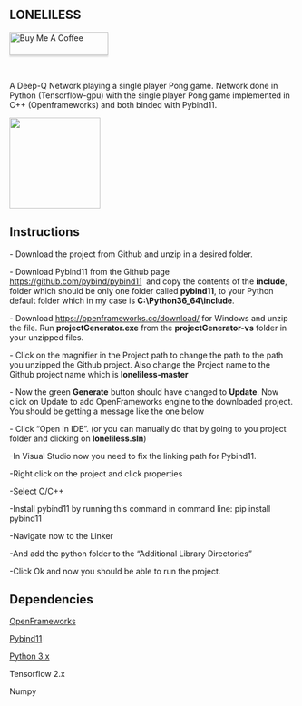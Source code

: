 <h2>LONELILESS</h2>
<a href="https://www.buymeacoffee.com/banterless" target="_blank"><img src="https://www.buymeacoffee.com/assets/img/custom_images/orange_img.png" alt="Buy Me A Coffee" style="height: 41px !important;width: 174px !important;box-shadow: 0px 3px 2px 0px rgba(190, 190, 190, 0.5) !important;-webkit-box-shadow: 0px 3px 2px 0px rgba(190, 190, 190, 0.5) !important;" ></a>
<p>&nbsp;</p>
<p id="yui_3_17_2_1_1569711346218_14531" class="">A Deep-Q Network playing a single player Pong game. Network done in Python (Tensorflow-gpu) with the single player Pong game implemented in C++ (Openframeworks) and both binded with Pybind11.</p>
<p class=""><img src="https://static1.squarespace.com/static/5d8c1173d980a856238b719f/t/5d8d36e5b01e692e31e2e6d0/1569535752308/Hnet-image+%281%29.gif?format=300w" alt="" width="160" height="160" /></p>
<h2>Instructions</h2>
<p>- Download the project from Github and unzip in a desired folder.&nbsp;</p>
<p>- Download Pybind11 from the Github page <a href="https://github.com/pybind/pybind11">https://github.com/pybind/pybind11</a> &nbsp;and copy the contents of the <strong>include</strong>, folder which should be only one folder called <strong>pybind11</strong>, to your Python default folder which in my case is <strong>C:\Python36_64\include</strong>.</p>
<p>- Download <a href="https://openframeworks.cc/download/">https://openframeworks.cc/download/</a> for Windows and unzip the file. Run <strong>projectGenerator.exe</strong> from the <strong>projectGenerator-vs</strong> folder in your unzipped files.</p>
<p>- Click on the magnifier in the Project path to change the path to the path you unzipped the Github project. Also change the Project name to the Github project name which is <strong>loneliless-master</strong></p>
<p>- Now the green <strong>Generate</strong> button should have changed to <strong>Update</strong>. Now click on Update to add OpenFrameworks engine to the downloaded project. You should be getting a message like the one below</p>
<p>- Click &ldquo;Open in IDE&rdquo;. (or you can manually do that by going to you project folder and clicking on <strong>loneliless.sln</strong>)</p>
<p>-In Visual Studio now you need to fix the linking path for Pybind11.</p>
<p>-Right click on the project and click properties</p>
<p>-Select C/C++</p>
<p>-Install pybind11 by running this command in command line: pip install pybind11 </p>
<p>-Navigate now to the Linker</p>
<p>-And add the python folder to the &ldquo;Additional Library Directories&rdquo;</p>
<p>-Click Ok and now you should be able to run the project.</p>
<h2>Dependencies</h2>
<p><a href="https://openframeworks.cc/" target="_blank" rel="noopener">OpenFrameworks</a></p>
<p><a href="https://github.com/pybind/pybind11" target="_blank" rel="noopener">Pybind11</a></p>
<p><a href="https://www.python.org/downloads/release/python-364/" target="_blank" rel="noopener">Python 3.x</a></p>
<p>Tensorflow 2.x</p>
<p>Numpy</p>
